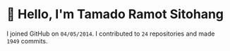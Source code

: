 # :wave: Hello, I'm Tamado Ramot Sitohang

I joined GitHub on `04/05/2014`. I contributed to `24` repositories and made `1949` commits.
